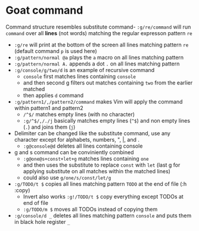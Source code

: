 # Goat command

Command structure resembles substitute command- `:g/re/command` will run `command` over all **lines** (not words) matching the regular expresson pattern `re`

- `:g/re` will print at the bottom of the screen all lines matching pattern `re` (default command `p` is used here)
- `:g/pattern/normal @a` plays the `a` macro on all lines matching pattern
- `:g/pattern/normal A.` appends a dot `.` on all lines matching pattern
- `:g/console/g/two/d` is an example of recursive command
    - `console` first matches lines containing `console`
    - and then second g filters out matches containing `two` from the earlier matched
    - then applies `d` command
- `:g/pattern1/,/pattern2/command` makes Vim will apply the command within pattern1 and pattern2
    - `/^$/` matches empty lines (with no character)
    - `:g/^$/,/./j` basically matches empty lines (`^$`) and non empty lines (`.`) and joins them (`j`)
- Delimiter can be changed like the substitute command, use any character except for alphabets, numbers, ", |, and \.
    - `:g@console@d` deletes all lines containing console
- g and s command can be conviniently combined
    - `:g@one@s+const+let+g` matches lines containing `one`
    - and then uses the substitute to replace `const` with `let` (last g for applying substitute on all matches within the matched lines)
    - could also use `g/one/s/const/let/g`
- `:g/TODO/t $` copies all lines matching pattern `TODO` at the end of file (:h :copy)
    - Invert also works `:g!/TODO/t $` copy everything except TODOs at end of file
    - `:g/TODO/m $` moves all TODOs instead of copying them
- `:g/console/d _` deletes all lines matching pattern `console` and puts them in black hole register `_`
